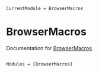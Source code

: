 ```@meta
CurrentModule = BrowserMacros
```

# BrowserMacros

Documentation for [BrowserMacros](https://github.com/adrhill/BrowserMacros.jl).

```@index
```

```@autodocs
Modules = [BrowserMacros]
```
